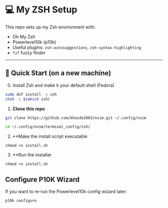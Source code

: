 # 💻 My ZSH Setup

This repo sets up my Zsh environment with:
- Oh My Zsh
- Powerlevel10k (p10k)
- Useful plugins: `zsh-autosuggestions`, `zsh-syntax-highlighting`
- `fzf` fuzzy finder

---

## 🚀 Quick Start (on a new machine)

0. Install Zsh and make it your default shell (Fedora)

```bash
sudo dnf install -y zsh
chsh -s $(which zsh)
```

1. **Clone this repo**
```bash
git clone https://github.com/khoido2003/nvim.git ~/.config/nvim

cd ~/.config/nvim/terminal_config/zsh/
```

2. **Make the install script executable
```
chmod +x install.sh
```

3. **Run the installer
```
chmod +x install.sh
```

## Configure P10K Wizard

If you want to re-run the Powerlevel10k config wizard later:
```
p10k configure
```
